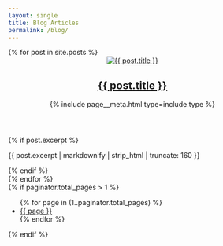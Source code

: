 ```yaml
---  
layout: single  
title: Blog Articles 
permalink: /blog/  
---  
```

  
<section class="home-posts">  
{% for post in site.posts %}  
<article class="post-card">  
<header> 
<a href="{{ post.url }}">
  <img src="{{ post.header.teaser }}" alt="{{ post.title }}">    
</a>
<h2><a href="{{ post.url }}" class="link-as-text">{{ post.title }}</a></h2>  
{% include page__meta.html type=include.type %}
</header>  
<div class="excerpt">  
{% if post.excerpt %}<p class="archive__item-excerpt" itemprop="description">{{ post.excerpt | markdownify | strip_html | truncate: 160 }}</p>{% endif %}
</div>  
</article>  
{% endfor %}  
</section>  
  
<div class="pagination">  
{% if paginator.total_pages > 1 %}  
<ul>  
{% for page in (1..paginator.total_pages) %}  
<li><a href="{{ site.baseurl }}/blog/page/{{ page }}">{{ page }}</a></li>  
{% endfor %}  
</ul>  
{% endif %}  
</div>  

